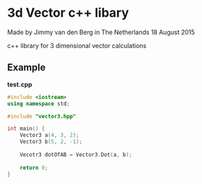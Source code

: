 # 3d Vector c++ libary
Made by Jimmy van den Berg in The Netherlands
18 August 2015

c++ library for 3 dimensional vector calculations

## Example

**test.cpp**
```c++
#include <iostream>
using namespace std;

#include "vector3.hpp"

int main() {
    Vector3 a(4, 3, 2);
    Vector3 b(5, 2, -1);
    
    Vecotr3 dotOfAB = Vector3.Dot(a, b);
    
    return 0;
}
```
